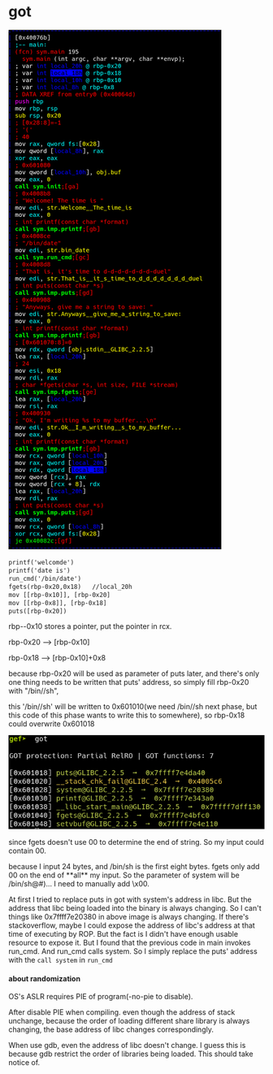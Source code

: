 # got



![](../.gitbook/assets/image.png)

```text
printf('welcomde')
printf('date is')
run_cmd('/bin/date')
fgets(rbp-0x20,0x18)   //local_20h
mov [[rbp-0x10]], [rbp-0x20]
mov [[rbp-0x8]], [rbp-0x18]
puts([rbp-0x20])
```

rbp--0x10 stores a pointer, put the pointer in rcx.

rbp-0x20 --&gt; \[rbp-0x10\]

rbp-0x18 --&gt; \[rbp-0x10\]+0x8

because rbp-0x20 will be used as parameter of puts later, and there's only one thing needs to be written that puts' address, so simply fill rbp-0x20 with "/bin//sh", 

this '/bin//sh' will be written to 0x601010\(we need /bin//sh next phase, but this code of this phase wants to write this to somewhere\), so rbp-0x18 could overwrite 0x601018

![](../.gitbook/assets/image%20%284%29.png)

since fgets doesn't use 00 to determine the end of string. So my input could contain 00.

because I input 24 bytes, and /bin/sh is the first eight bytes. fgets only add 00 on the end of \*\*all\*\* my input. So the parameter of system will be /bin/sh@\#\)... I need to manually add \x00.

At first I tried to replace puts in got with system's address in libc. But the address that libc being loaded into the binary is always changing. So I can't  things like 0x7ffff7e20380 in above image is always changing. If there's stackoverflow, maybe I could expose the address of libc's address at that time of executing by ROP. But the fact is I didn't have enough usable resource to expose it. But I found that the previous code in main invokes run\_cmd. And run\_cmd calls system. So I simply replace the puts' address with the `call system` in `run_cmd`



#### about randomization

OS's ASLR requires PIE of program\(-no-pie to disable\).

After disable PIE when compiling. even though the address of stack unchange, because the order of loading different share library is always changing, the base address of libc changes correspondingly. 

When use gdb, even the address of libc doesn't change. I guess this is because gdb restrict the order of libraries being loaded. This should take notice of.  

 

